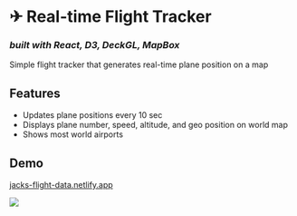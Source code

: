 # &#9992; Real-time Flight Tracker
### _built with React, D3, DeckGL, MapBox_


Simple flight tracker that generates real-time plane position on a map 

## Features

- Updates plane positions every 10 sec
- Displays plane number, speed, altitude, and geo position on world map
- Shows most world airports


## Demo
[jacks-flight-data.netlify.app](https://jacks-flight-data.netlify.app/) 

![](https://i.imgur.com/c3LxXM7.jpg)